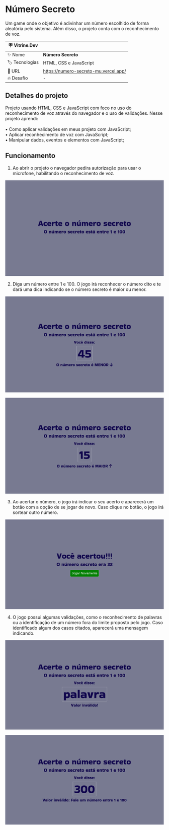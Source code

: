 # Número Secreto

Um game onde o objetivo é adivinhar um número escolhido de forma aleatória pelo sistema. Além disso, o projeto conta com o reconhecimento de voz.

| :placard: Vitrine.Dev |     |
| -------------  | --- |
| :sparkles: Nome        | **Número Secreto**
| :label: Tecnologias | HTML, CSS e JavaScript
| :rocket: URL         | https://numero-secreto-mu.vercel.app/
| :fire: Desafio     | -

## Detalhes do projeto

Projeto usando HTML, CSS e JavaScript com foco no uso do reconhecimento de voz através do navegador e o uso de validações. Nesse projeto aprendi:<br>
<br>• Como aplicar validações em meus projeto com JavaScript; <br>
• Aplicar reconhecimento de voz com JavaScript; <br>
• Manipular dados, eventos e elementos com JavaScript; <br>

## Funcionamento

1. Ao abrir o projeto o navegador pedira autorização para usar o microfone, habilitando o reconhecimento de voz.

<img src="./assets/img/Inicio.png" ></img>

2. Diga um número entre 1 e 100. O jogo irá reconhecer o número dito e te dará uma dica indicando se o número secreto é maior ou menor.

<img src="./assets/img/ChuteInicial_.png" ></img>

<img src="./assets/img/Chute.png" ></img>

3. Ao acertar o número, o jogo irá indicar o seu acerto e aparecerá um botão com a opção de se jogar de novo. Caso clique no botão, o jogo irá sortear outro número.

<img src="./assets/img/Acerto.png" ></img>

4. O jogo possui algumas validações, como o reconhecimento de palavras ou a identificação de um número fora do limite proposto pelo jogo. Caso identificado algum dos casos citados, aparecerá uma mensagem indicando.

<img src="./assets/img/String.png" ></img>

<img src="./assets/img/Validacao.png" ></img>

